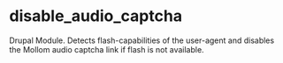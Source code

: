 disable_audio_captcha
=====================

Drupal Module. Detects flash-capabilities of the user-agent and disables the Mollom audio captcha link if flash is not available.